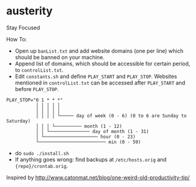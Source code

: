 # austerity
Stay Focused

How To:
* Open up `banList.txt` and add website domains (one per line) which should be banned on your machine.
* Append list of domains, which should be accessible for certain period, to `controlList.txt`.
* Edit `constants.sh` and define `PLAY_START` and `PLAY_STOP`. Websites mentioned in `controlList.txt` can be accessed after `PLAY_START` and before `PLAY_STOP`.
```
PLAY_STOP="0 1 * * *"
           │ │ │ │ │
           │ │ │ │ │
           │ │ │ │ └───── day of week (0 - 6) (0 to 6 are Sunday to Saturday)
           │ │ │ └────────── month (1 - 12)
           │ │ └─────────────── day of month (1 - 31)
           │ └──────────────────── hour (0 - 23)
           └───────────────────────── min (0 - 59)
```
* do `sudo ./install.sh`
* If anything goes wrong: find backups at `/etc/hosts.orig` and `{repo}/crontab.orig`.

Inspired by http://www.catonmat.net/blog/one-weird-old-productivity-tip/
